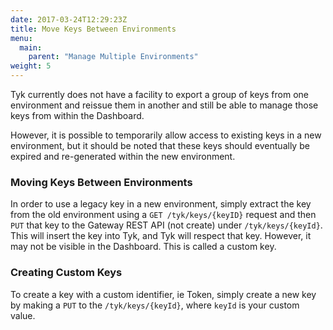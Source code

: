 ```yaml
---
date: 2017-03-24T12:29:23Z
title: Move Keys Between Environments
menu:
  main:
    parent: "Manage Multiple Environments"
weight: 5 
---
```


Tyk currently does not have a facility to export a group of keys from one environment and reissue them in another and still be able to manage those keys from within the Dashboard.

However, it is possible to temporarily allow access to existing keys in a new environment, but it should be noted that these keys should eventually be expired and re-generated within the new environment.

### Moving Keys Between Environments

In order to use a legacy key in a new environment, simply extract the key from the old environment using a `GET /tyk/keys/{keyID}` request and then `PUT` that key to the Gateway REST API (not create) under `/tyk/keys/{keyId}`. This will insert the key into Tyk, and Tyk will respect that key. However, it may not be visible in the Dashboard. This is called a custom key.

### Creating Custom Keys

To create a key with a custom identifier, ie Token, simply create a new key by making a `PUT` to the `/tyk/keys/{keyId}`, where `keyId` is your custom value.